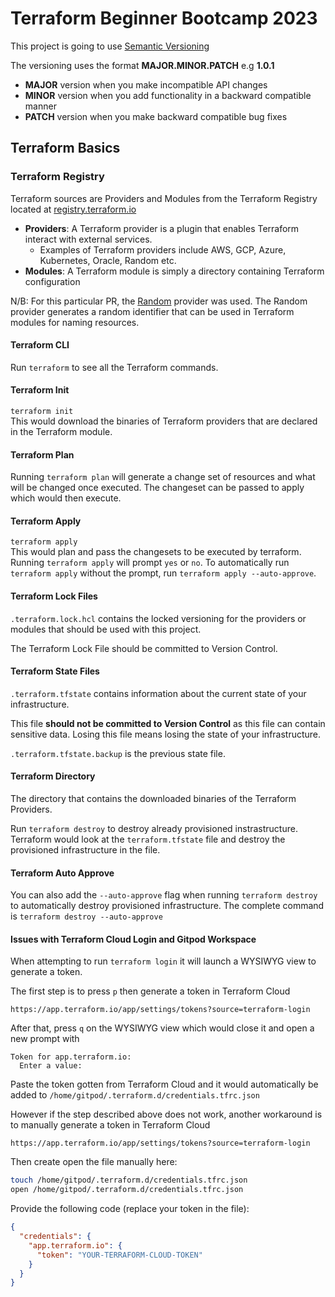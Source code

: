 # Terraform Beginner Bootcamp 2023


This project is going to use [Semantic Versioning](https://semver.org/)

The versioning uses the format **MAJOR.MINOR.PATCH** e.g **1.0.1** 

- **MAJOR** version when you make incompatible API changes
- **MINOR** version when you add functionality in a backward compatible manner
- **PATCH** version when you make backward compatible bug fixes



## Terraform Basics 

### Terraform Registry 

Terraform sources are Providers and Modules from the Terraform Registry located at [registry.terraform.io](https://registry.terraform.io/)
- **Providers**: A Terraform provider is a plugin that enables Terraform interact with external services. 
    - Examples of Terraform providers include AWS, GCP, Azure, Kubernetes, Oracle, Random etc. 
- **Modules**: A Terraform module is simply a directory containing Terraform configuration 

N/B: For this particular PR, the [Random](https://registry.terraform.io/providers/hashicorp/random/) provider was used. The Random provider generates a random identifier that can be used in Terraform modules for naming resources. 


#### Terraform CLI 
Run `terraform` to see all the Terraform commands. 

#### Terraform Init
`terraform init`    
This would download the binaries of Terraform providers that are declared in the Terraform module. 

#### Terraform Plan
Running `terraform plan` will generate a change set of resources and what will be changed once executed. The changeset can be passed to apply which would then execute.

#### Terraform Apply 
`terraform apply`    
This would plan and pass the changesets to be executed by terraform. Running `terraform apply` will prompt `yes` or `no`. To automatically run `terraform apply` without the prompt, run `terraform apply --auto-approve`. 

#### Terraform Lock Files 
`.terraform.lock.hcl` contains the locked versioning for the providers or modules that should be used with this project.    

The Terraform Lock File should be committed to Version Control.


#### Terraform State Files 
`.terraform.tfstate` contains information about the current state of your infrastructure.   

This file **should not be committed to Version Control** as this file can contain sensitive data. Losing this file means losing the state of your infrastructure. 

`.terraform.tfstate.backup` is the previous state file. 


#### Terraform Directory 
The directory that contains the downloaded binaries of the Terraform Providers. 

Run `terraform destroy` to destroy already provisioned instrastructure. Terraform would look at the `terraform.tfstate` file and destroy the provisioned infrastructure in the file.  

#### Terraform Auto Approve
You can also add the `--auto-approve` flag when running `terraform destroy` to automatically destroy provisioned infrastructure. The complete command is `terraform destroy --auto-approve` 

#### Issues with Terraform Cloud Login and Gitpod Workspace

When attempting to run `terraform login` it will launch a WYSIWYG view to generate a token. 

The first step is to press `p` then generate a token in Terraform Cloud

```
https://app.terraform.io/app/settings/tokens?source=terraform-login
```

After that, press `q` on the WYSIWYG view which would close it and open a new prompt with 
```
Token for app.terraform.io:
  Enter a value: 
```

Paste the token gotten from Terraform Cloud and it would automatically be added to `/home/gitpod/.terraform.d/credentials.tfrc.json` 

However if the step described above does not work, another workaround is to manually generate a token in Terraform Cloud

```
https://app.terraform.io/app/settings/tokens?source=terraform-login
```

Then create open the file manually here:

```sh
touch /home/gitpod/.terraform.d/credentials.tfrc.json
open /home/gitpod/.terraform.d/credentials.tfrc.json
```

Provide the following code (replace your token in the file):

```json
{
  "credentials": {
    "app.terraform.io": {
      "token": "YOUR-TERRAFORM-CLOUD-TOKEN"
    }
  }
}
``````